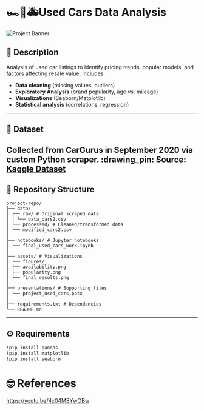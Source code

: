# :racing_car::car::ambulance:Used Cars Data Analysis
![Project Banner](https://github.com/user-attachments/assets/e792cc32-c80b-45c3-bc98-eace947bc875)
## :memo: Description
Analysis of used car listings to identify pricing trends, popular models, and factors affecting resale value. Includes:
- **Data cleaning** (missing values, outliers)
- **Exploratory Analysis** (brand popularity, age vs. mileage)
- **Visualizations** (Seaborn/Matplotlib)
- **Statistical analysis** (correlations, regression)
---
## :1234: Dataset
Collected from CarGurus in **September 2020** via custom Python scraper.
:drawing_pin: **Source:** [Kaggle Dataset](https://www.kaggle.com/datasets/ananaymital/us-used-cars-dataset)
---
## :open_file_folder: Repository Structure
```
project-repo/
├── data/
│ ├── raw/ # Original scraped data
│ │ └── data_cars2.csv
│ └── processed/ # Cleaned/transformed data
│ └── modified_cars2.csv
│
├── notebooks/ # Jupyter notebooks
│ └── final_used_cars_work.ipynb
│
├── assets/ # Visualizations
│ └── figures/
│ ├── availability.png
│ ├── popularity.png
│ └── final_results.png
│
├── presentations/ # Supporting files
│ └── project_used_cars.pptx
│
├── requirements.txt # Dependencies
└── README.md
```
---
## :gear: Requirements
```bash
!pip install pandas
!pip install matplotlib
!pip install seaborn
```
# :nerd_face: References
https://youtu.be/4x04M8YwOBw
